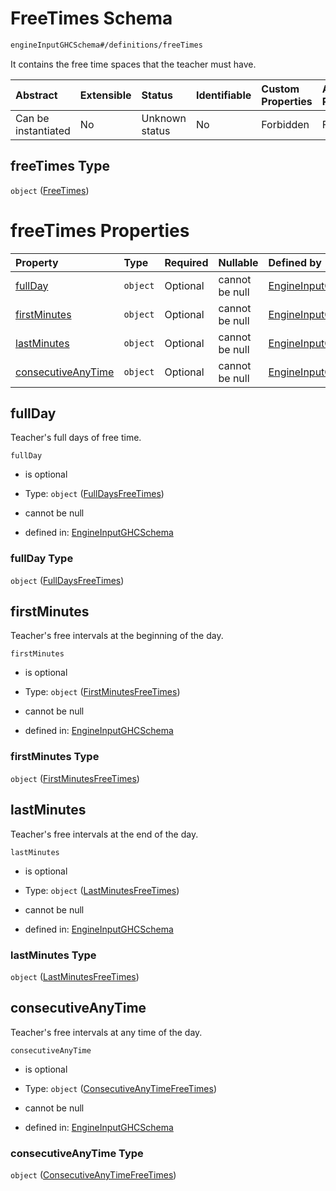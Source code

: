 # FreeTimes Schema

```txt
engineInputGHCSchema#/definitions/freeTimes
```

It contains the free time spaces that the teacher must have.

| Abstract            | Extensible | Status         | Identifiable | Custom Properties | Additional Properties | Access Restrictions | Defined In                                                        |
| :------------------ | :--------- | :------------- | :----------- | :---------------- | :-------------------- | :------------------ | :---------------------------------------------------------------- |
| Can be instantiated | No         | Unknown status | No           | Forbidden         | Forbidden             | none                | [ghc.schema.json*](../out/ghc.schema.json "open original schema") |

## freeTimes Type

`object` ([FreeTimes](ghc-definitions-freetimes.md))

# freeTimes Properties

| Property                                  | Type     | Required | Nullable       | Defined by                                                                                                                                                              |
| :---------------------------------------- | :------- | :------- | :------------- | :---------------------------------------------------------------------------------------------------------------------------------------------------------------------- |
| [fullDay](#fullday)                       | `object` | Optional | cannot be null | [EngineInputGHCSchema](ghc-definitions-freetimes-properties-fulldaysfreetimes.md "engineInputGHCSchema#/definitions/freeTimes/properties/fullDay")                      |
| [firstMinutes](#firstminutes)             | `object` | Optional | cannot be null | [EngineInputGHCSchema](ghc-definitions-freetimes-properties-firstminutesfreetimes.md "engineInputGHCSchema#/definitions/freeTimes/properties/firstMinutes")             |
| [lastMinutes](#lastminutes)               | `object` | Optional | cannot be null | [EngineInputGHCSchema](ghc-definitions-freetimes-properties-lastminutesfreetimes.md "engineInputGHCSchema#/definitions/freeTimes/properties/lastMinutes")               |
| [consecutiveAnyTime](#consecutiveanytime) | `object` | Optional | cannot be null | [EngineInputGHCSchema](ghc-definitions-freetimes-properties-consecutiveanytimefreetimes.md "engineInputGHCSchema#/definitions/freeTimes/properties/consecutiveAnyTime") |

## fullDay

Teacher's full days of free time.

`fullDay`

*   is optional

*   Type: `object` ([FullDaysFreeTimes](ghc-definitions-freetimes-properties-fulldaysfreetimes.md))

*   cannot be null

*   defined in: [EngineInputGHCSchema](ghc-definitions-freetimes-properties-fulldaysfreetimes.md "engineInputGHCSchema#/definitions/freeTimes/properties/fullDay")

### fullDay Type

`object` ([FullDaysFreeTimes](ghc-definitions-freetimes-properties-fulldaysfreetimes.md))

## firstMinutes

Teacher's free intervals at the beginning of the day.

`firstMinutes`

*   is optional

*   Type: `object` ([FirstMinutesFreeTimes](ghc-definitions-freetimes-properties-firstminutesfreetimes.md))

*   cannot be null

*   defined in: [EngineInputGHCSchema](ghc-definitions-freetimes-properties-firstminutesfreetimes.md "engineInputGHCSchema#/definitions/freeTimes/properties/firstMinutes")

### firstMinutes Type

`object` ([FirstMinutesFreeTimes](ghc-definitions-freetimes-properties-firstminutesfreetimes.md))

## lastMinutes

Teacher's free intervals at the end of the day.

`lastMinutes`

*   is optional

*   Type: `object` ([LastMinutesFreeTimes](ghc-definitions-freetimes-properties-lastminutesfreetimes.md))

*   cannot be null

*   defined in: [EngineInputGHCSchema](ghc-definitions-freetimes-properties-lastminutesfreetimes.md "engineInputGHCSchema#/definitions/freeTimes/properties/lastMinutes")

### lastMinutes Type

`object` ([LastMinutesFreeTimes](ghc-definitions-freetimes-properties-lastminutesfreetimes.md))

## consecutiveAnyTime

Teacher's free intervals at any time of the day.

`consecutiveAnyTime`

*   is optional

*   Type: `object` ([ConsecutiveAnyTimeFreeTimes](ghc-definitions-freetimes-properties-consecutiveanytimefreetimes.md))

*   cannot be null

*   defined in: [EngineInputGHCSchema](ghc-definitions-freetimes-properties-consecutiveanytimefreetimes.md "engineInputGHCSchema#/definitions/freeTimes/properties/consecutiveAnyTime")

### consecutiveAnyTime Type

`object` ([ConsecutiveAnyTimeFreeTimes](ghc-definitions-freetimes-properties-consecutiveanytimefreetimes.md))
